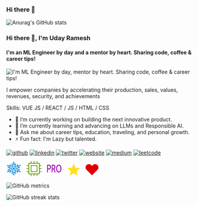 ### Hi there 👋

![Anurag's GitHub stats](https://github-readme-stats.vercel.app/api?username=Udayr777&show_icons=true)


### Hi there 👋, I'm Uday Ramesh
#### I'm an ML Engineer by day and a mentor by heart. Sharing code, coffee & career tips!
![I'm ML Engineer by day, mentor by heart. Sharing code, coffee & career tips!](https://media.licdn.com/dms/image/D5616AQH23S_5GHjtZQ/profile-displaybackgroundimage-shrink_350_1400/0/1712256892341?e=1718841600&v=beta&t=f8hBT8AIUeCHdkH_FIuo_QsSDxHJCbZ2pk9LAO-HAIk)

I empower companies by accelerating their production, sales, values, revenues, security, and achievements

Skills: VUE JS / REACT / JS / HTML / CSS

- 🔭 I’m currently working on building the next innovative product. 
- 🌱 I’m currently learning and advancing on LLMs and Responsible AI. 
- 💬 Ask me about career tips, education, traveling, and personal growth. 
- ⚡ Fun fact: I'm Lazy but talented. 


[<img src='https://cdn.jsdelivr.net/npm/simple-icons@3.0.1/icons/github.svg' alt='github' height='40'>](https://github.com/udayr777)  [<img src='https://cdn.jsdelivr.net/npm/simple-icons@3.0.1/icons/linkedin.svg' alt='linkedin' height='40'>](https://www.linkedin.com/in/https://www.linkedin.com/in/uday-ramesh//)  [<img src='https://cdn.jsdelivr.net/npm/simple-icons@3.0.1/icons/twitter.svg' alt='twitter' height='40'>](https://twitter.com/https://twitter.com/udayr777)  [<img src='https://cdn.jsdelivr.net/npm/simple-icons@3.0.1/icons/icloud.svg' alt='website' height='40'>](https://www.datascienceportfol.io/udayramesh)  [<img src='https://cdn.jsdelivr.net/npm/simple-icons@3.0.1/icons/medium.svg' alt='medium' height='40'>](https://medium.com/@udayramesh)  [<img src='https://cdn.jsdelivr.net/npm/simple-icons@3.0.1/icons/leetcode.svg' alt='leetcode' height='40'>](https://leetcode.com/user0051u/)  

<a href='https://archiveprogram.github.com/'><img src='https://raw.githubusercontent.com/acervenky/animated-github-badges/master/assets/acbadge.gif' width='40' height='40'></a> <a href='https://docs.github.com/en/developers'><img src='https://raw.githubusercontent.com/acervenky/animated-github-badges/master/assets/devbadge.gif' width='40' height='40'></a> <a href='https://github.com/pricing'><img src='https://raw.githubusercontent.com/acervenky/animated-github-badges/master/assets/pro.gif' width='40' height='40'></a> <a href='https://stars.github.com/'><img src='https://raw.githubusercontent.com/acervenky/animated-github-badges/master/assets/starbadge.gif' width='35' height='35'></a> <a href='https://docs.github.com/en/github/supporting-the-open-source-community-with-github-sponsors'><img src='https://raw.githubusercontent.com/acervenky/animated-github-badges/master/assets/sponsorbadge.gif' width='35' height='35'></a> 

![GitHub metrics](https://metrics.lecoq.io/udayr777)  

![GitHub streak stats](https://streak-stats.demolab.com/?user=udayr777)  





<!--
**Udayr777/udayr777** is a ✨ _special_ ✨ repository because its `README.md` (this file) appears on your GitHub profile.

Here are some ideas to get you started:

- 🔭 I’m currently working on ...
- 🌱 I’m currently learning ...
- 👯 I’m looking to collaborate on ...
- 🤔 I’m looking for help with ...
- 💬 Ask me about ...
- 📫 How to reach me: ...
- 😄 Pronouns: ...
- ⚡ Fun fact: ...
-->
